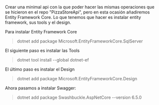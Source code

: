 Crear una minimal api con la que poder hacer las mismas operaciones que se hicieron en el repo "PizzaStoreApi", pero en esta ocasión añadiremos Entity Framework Core.
Lo que tenemos que hacer es instalar entity framework, sus tools y el design.

Para instalar Entity Framework Core
> dotnet add package Microsoft.EntityFrameworkCore.SqlServer

El siguiente paso es instalar las Tools
> dotnet tool install --global dotnet-ef

El último paso es instalar el Design
> dotnet add package Microsoft.EntityFrameworkCore.Design

Ahora pasamos a instalar Swagger:
> dotnet add package Swashbuckle.AspNetCore --version 6.5.0
